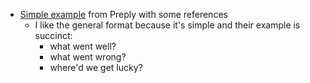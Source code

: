 * [Simple example](https://medium.com/preply-engineering/dns-postmortem-e169efd45afd) from Preply with some references
  - I like the general format because it's simple and their example is succinct:
    - what went well?
    - what went wrong?
    - where'd we get lucky?
